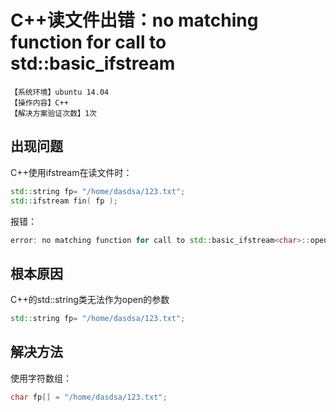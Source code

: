 # C++读文件出错：no matching function for call to std::basic_ifstream
`【系统环境】ubuntu 14.04`  
`【操作内容】C++`  
`【解决方案验证次数】1次`  
## <i class="fa fa-question-circle"></i> 出现问题
C++使用ifstream在读文件时：
```cpp
std::string fp= "/home/dasdsa/123.txt";
std::ifstream fin( fp );
```
报错：
```cpp
error: no matching function for call to std::basic_ifstream<char>::open(std::string&)...
```
## <i class="fa fa-bullseye"></i> 根本原因
C++的std::string类无法作为open的参数
```cpp
std::string fp= "/home/dasdsa/123.txt";
```
## <i class="fa fa-check-circle"></i> 解决方法
使用字符数组：
```cpp
char fp[] = "/home/dasdsa/123.txt";
```
